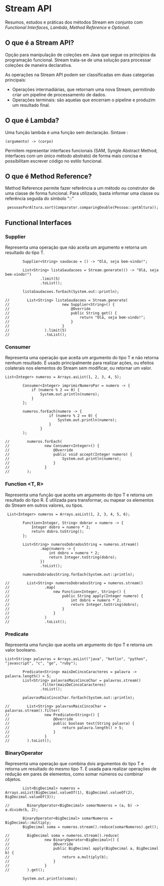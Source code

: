 # Stream API
Resumos, estudos e práticas dos métodos Stream em conjunto com *Functional Interfaces*, *Lambda*, *Method Reference* e *Optional*.

## O que é a Stream API?
Opção para manipulação de coleções em Java que segue os princípios da programação funcional.
Stream trata-se de uma solução para processar coleções de maneira declarativa.

As operações na Stream API podem ser classificadas em duas categorias principais:
- Operações intermadiárias, que retornam uma nova Stream, permitindo criar um pipeline de processamento de dados.
- Operações terminais: são aquelas que encerram o pipeline e produzim um resultado final.

## O que é Lambda?
Uma função lambda é uma função sem declaração. 
Sintaxe :
```
(argumento) -> (corpo)
```

Permitem representar interfaces funcionais (SAM, Syngle Abstract Method, interfaces com um único método abstrato) de forma mais concisa e possibilitam escrever código no estilo funcional.

## O que é Method Reference?
Method Reference permite fazer referência a um método ou construtor de uma classe de forma funcional.
Para utilizado, basta informar uma classe ou referência seguida do símbolo "::"
```
 pessoasPorAltura.sort(Comparator.comparingDouble(Pessoa::getAltura));
```

## Functional Interfaces
### Supplier<T>
Representa uma operação que não aceita um argumento e retorna um resultado do tipo T.

```
        Supplier<String> saudacao = () -> "Olá, seja bem-vindo!";  
  
        List<String> listaSaudacoes = Stream.generate(() -> "Olá, seja bem-vindo!")  
                .limit(5)  
                .toList();  
  
        listaSaudacoes.forEach(System.out::println);  
  
//        List<String> listaSaudacoes = Stream.generate(  
//                        new Supplier<String>() {  
//                            @Override  
//                            public String get() {  
//                                return "Olá, seja bem-vindo!";  
//                            }  
//                        }  
//                ).limit(5)  
//                .toList();
```
### Consumer<T>
Representa uma operação que aceita um argumento do tipo T e não retorna nenhum resultado.
É usado principalmente para realizar ações, ou efeitos colaterais nos elementos do Stream sem modificar, ou retornar um valor.

```
List<Integer> numeros = Arrays.asList(1, 2, 3, 4, 5);  
  
        Consumer<Integer> imprimirNumeroPar = numero -> {  
            if (numero % 2 == 0) {  
                System.out.println(numero);  
            }  
        };  
  
        numeros.forEach(numero -> {  
                    if (numero % 2 == 0) {  
                        System.out.println(numero);  
                    }  
                }  
        );  
  
//        numeros.forEach(  
//                new Consumer<Integer>() {  
//                    @Override  
//                    public void accept(Integer numero) {  
//                        System.out.println(numero);  
//                    }  
//                }  
//        );
```

### Function <T, R>
Representa uma função que aceita um argumento do tipo T e retorna um resultado do tipo R.
É utilizada para transformar, ou mapear os elementos do Stream em outros valores, ou tipos.

```
 List<Integer> numeros = Arrays.asList(1, 2, 3, 4, 5, 6);  
  
        Function<Integer, String> dobrar = numero -> {  
            Integer dobro = numero * 2;  
            return dobro.toString();  
        };  
  
        List<String> numerosDobradosString = numeros.stream()  
                .map(numero -> {  
                    int dobro = numero * 2;  
                    return Integer.toString(dobro);  
                })  
                .toList();  
  
        numerosDobradosString.forEach(System.out::println);  
  
//        List<String> numerosDobradosString = numeros.stream()  
//                .map(  
//                    new Function<Integer, String>() {  
//                        public String apply(Integer numero) {  
//                            int dobro = numero * 2;  
//                            return Integer.toString(dobro);  
//                        }  
//                    }  
//                )  
//                .toList();
```

### Predicate<T>
Representa uma função que aceita um argumento do tipo T e retorna um valor booleano.

```
List<String> palavras = Arrays.asList("java", "kotlin", "python", "javascript", "c", "go", "ruby");  
  
        Predicate<String> maisDeCincoCaracteres = palavra -> palavra.length() > 5;  
        List<String> palavrasMaisCincoChar = palavras.stream()  
                .filter(maisDeCincoCaracteres)  
                .toList();  
  
        palavrasMaisCincoChar.forEach(System.out::println);  
  
//        List<String> palavrasMaisCincoChar = palavras.stream().filter(  
//                new Predicate<String>() {  
//                    @Override  
//                    public boolean test(String palavra) {  
//                        return palavra.length() > 5;  
//                    }  
//                }  
//        ).toList();
```

### BinaryOperator<T>
Representa uma operação que combina dois argumentos do tipo T e retorna um resultado do mesmo tipo T.
É usada para realizar operações de redução em pares de elementos, como somar números ou combinar objetos.

```
        List<BigDecimal> numeros = Arrays.asList(BigDecimal.valueOf(1), BigDecimal.valueOf(2), BigDecimal.valueOf(3));  
  
//        BinaryOperator<BigDecimal> somarNumeros = (a, b) -> a.divide(b, 2);  
  
        BinaryOperator<BigDecimal> somarNumeros = BigDecimal::multiply;  
        BigDecimal soma = numeros.stream().reduce(somarNumeros).get();  
          
//        BigDecimal soma = numeros.stream().reduce(  
//                new BinaryOperator<BigDecimal>() {  
//                    @Override  
//                    public BigDecimal apply(BigDecimal a, BigDecimal b) {  
//                        return a.multiply(b);  
//                    }  
//                }  
//        ).get();  
  
        System.out.println(soma);
```



